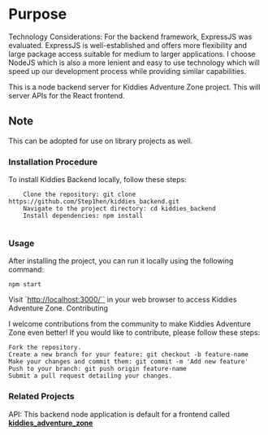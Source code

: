 # Purpose

Technology Considerations: For the backend framework, ExpressJS was evaluated. ExpressJS is well-established and offers more flexibility and large package access suitable for medium to larger applications. I choose NodeJS which is also a more lenient and easy to use technology which will speed up our development process while providing similar capabilities.

This is a node backend server for Kiddies Adventure Zone project. This will server APIs for the React frontend.

## Note

This can be adopted for use on library projects as well.

### Installation Procedure

To install Kiddies Backend locally, follow these steps:

```
    Clone the repository: git clone https://github.com/Step1hen/kiddies_backend.git
    Navigate to the project directory: cd kiddies_backend
    Install dependencies: npm install
    
```

### Usage

After installing the project, you can run it locally using the following command:

```
npm start
```

Visit `<http://localhost:3000/``> in your web browser to access Kiddies Adventure Zone.
Contributing

I welcome contributions from the community to make Kiddies Adventure Zone even better! If you would like to contribute, please follow these steps:

    Fork the repository.
    Create a new branch for your feature: git checkout -b feature-name
    Make your changes and commit them: git commit -m 'Add new feature'
    Push to your branch: git push origin feature-name
    Submit a pull request detailing your changes.

### Related Projects

API: This backend node application is default for a frontend called <b><a href="https://github.com/Step1hen/kiddies_frontend">kiddies_adventure_zone</a></b>
